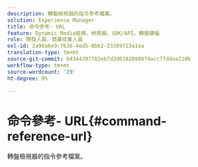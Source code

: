 ```yaml
---
description: 轉盤檢視器的指令參考檔案。
solution: Experience Manager
title: 命令參考- URL
feature: Dynamic Media經典，檢視器，SDK/API，轉盤橫幅
role: 開發人員，商業從業人員
exl-id: 2a98a6e9-7636-4ed5-8bb2-23389713a1aa
translation-type: tm+mt
source-git-commit: b4344397f82eb7d2d61020909f4acc7fddea210b
workflow-type: tm+mt
source-wordcount: '29'
ht-degree: 0%

---
```


# 命令參考- URL{#command-reference-url}

轉盤檢視器的指令參考檔案。
